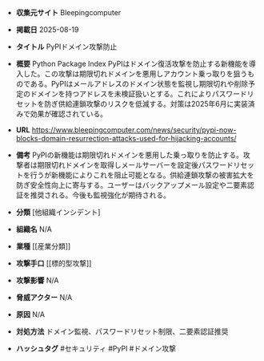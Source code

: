 - **収集元サイト**
Bleepingcomputer

- **掲載日**
2025-08-19

- **タイトル**
PyPIドメイン攻撃防止

- **概要**
Python Package Index PyPIはドメイン復活攻撃を防止する新機能を導入した。この攻撃は期限切れドメインを悪用しアカウント乗っ取りを狙うものである。PyPIはメールアドレスのドメイン状態を監視し期限切れや削除予定のドメインを持つアドレスを未検証扱いとする。これによりパスワードリセットを防ぎ供給連鎖攻撃のリスクを低減する。対策は2025年6月に実装済みで効果が確認されている。

- **URL**
https://www.bleepingcomputer.com/news/security/pypi-now-blocks-domain-resurrection-attacks-used-for-hijacking-accounts/

- **備考**
PyPIの新機能は期限切れドメインを悪用した乗っ取りを防止する。攻撃者は期限切れドメインを取得しメールサーバーを設定後パスワードリセットを行うが新機能によりこれを阻止可能となる。供給連鎖攻撃の被害拡大を防ぎ安全性向上に寄与する。ユーザーはバックアップメール設定や二要素認証を推奨される。今後も監視強化が期待される。

- **分類**
[他組織インシデント]

- **組織名**
N/A

- **業種**
[[産業分類]]

- **攻撃手口**
[[標的型攻撃]]

- **攻撃影響**
N/A

- **脅威アクター**
N/A

- **原因**
N/A

- **対処方法**
ドメイン監視、パスワードリセット制限、二要素認証推奨

- **ハッシュタグ**
#セキュリティ #PyPI #ドメイン攻撃
